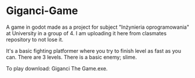 # Giganci-Game
A game in godot made as a project for subject "Inżynieria oprogramowania" at University in a group of 4. I am uploading it here from clasmates repository to not lose it.

It's a basic fighting platformer where you try to finish level as fast as you can. There are 3 levels. There is a basic enemy; slime. 

To play download: Giganci The Game.exe.
